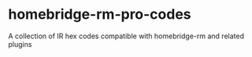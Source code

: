 # homebridge-rm-pro-codes
A collection of IR hex codes compatible with homebridge-rm and related plugins
